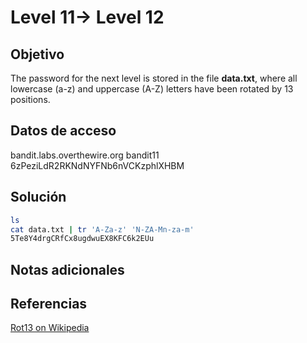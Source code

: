 
# Level 11→ Level 12

## Objetivo
The password for the next level is stored in the file **data.txt**, where all lowercase (a-z) and uppercase (A-Z) letters have been rotated by 13 positions.
## Datos de acceso
bandit.labs.overthewire.org
bandit11
6zPeziLdR2RKNdNYFNb6nVCKzphlXHBM

## Solución
```bash
ls
cat data.txt | tr 'A-Za-z' 'N-ZA-Mn-za-m'
5Te8Y4drgCRfCx8ugdwuEX8KFC6k2EUu
```
## Notas adicionales

## Referencias
[Rot13 on Wikipedia](https://en.wikipedia.org/wiki/Rot13)